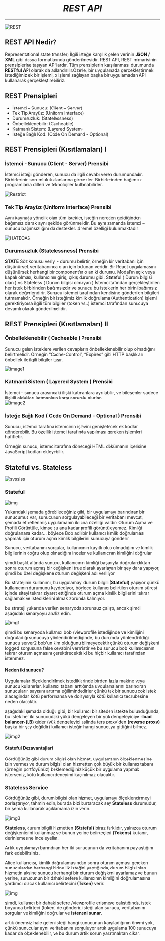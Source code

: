 <div align="center"> 

# ***REST API*** 
</div>

****

![REST](https://raw.githubusercontent.com/Kodluyoruz/taskforce/main/rest-api/rest-api-nedir/figures/RestApi.png)

## REST API Nedir?
Representational state transfer; İlgili isteğe karşılık gelen verinin **JSON / XML** gibi dosya formatlarında gönderilmesidir. REST API, REST mimarisinin prensiplerine taşıyan API’lardır. Tüm prensiplerin karşılanması durumunda **RESTful API** olarak da adlandırılır.Özetle, bir uygulamada gerçekleştirmek istediğimiz ek bir işlemi, o işlemi sağlayan başka bir uygulamadan API kullanarak gerçekleştirebiliriz.

## REST Prensipleri
- İstemci – Sunucu: (Client – Server)
- Tek Tip Arayüz: (Uniform Interface)
- Durumsuzluk: (Statelessness)
- Önbelleklenebilir: (Cacheable)
- Katmanlı Sistem: (Layered System)
- İsteğe Bağlı Kod: (Code On Demand - Optional)

## REST Prensipleri (Kısıtlamaları) I
### İstemci - Sunucu (Client - Server) Prensibi
İstemci isteği gönderen, sunucu da ilgili cevabı veren durumundadır. Birbirlerinin sorumluluk alanlarına girmezler. Birbirlerinden bağımsız programlama dilleri ve teknolojiler kullanabilirler.

![Restrict](https://raw.githubusercontent.com/Kodluyoruz/taskforce/main/rest-api/rest-prensipleri-I/figures/ReqRes.png)

### Tek Tip Arayüz (Uniform Interface) Prensibi
Aynı kaynağa yönelik olan tüm istekler, isteğin nereden geldiğinden bağımsız olarak aynı şekilde görünmelidir. Bu aynı zamanda istemci – sunucu bağımsızlığını da destekler. 4 temel özelliği bulunmaktadır.

![HATEOAS](https://raw.githubusercontent.com/Kodluyoruz/taskforce/main/rest-api/rest-prensipleri-I/figures/UniformInterface.jpg)

### Durumsuzluk (Statelessness) Prensibi
**STATE**
Söz konusu veriyi - durumu belirtir, örneğin bir veritabanı için düşünürsek veritabanında o an için bulunan veridir. Bir React uygulamasını düşünürsek herhangi bir component’ın o an ki durumu. Modal’ın açık veya kapalı olması, kullanıcının giriş, çıkış durumu gibi.
Stateful ( Durum bilgisi olan ) vs Stateless ( Durum bilgisi olmayan ) İstemci tafından gerçekleştirilen her istek birbirinden bağımsızdır ve sunucu bu isteklerin her birini bağımsız olarak değerlendirir. Sunucu istemci tarafından kendisine gönderilen bilgileri tutmamalıdır. Örneğin bir isteğimiz kimlik doğrulama (Authentication) işlemi gerektiriyorsa ilgili tüm bilgiler (token vs..) istemci tarafından sunucuya devamlı olarak gönderilmelidir.

## REST Prensipleri (Kısıtlamaları) II
### Önbelleklenebilir ( Cacheable ) Prensibi
Sunucu gelen isteklere verilen cevapların önbelleklenebilir olup olmadığını belirtmelidir. Örneğin “Cache-Control”, “Expires” gibi HTTP başlıkları önbellek ile ilgili bilgiler taşır.   

![image1](https://raw.githubusercontent.com/Kodluyoruz/taskforce/main/rest-api/rest-prensipleri-II/figures/Cacheable.jpg)

### Katmanlı Sistem ( Layered System ) Prensibi
İstemci – sunucu arasındaki ilişki katmanlara ayrılabilir, ve bileşenler sadece ilişkili oldukları katmanlara karşı sorumlu olurlar.  
![image2](https://raw.githubusercontent.com/Kodluyoruz/taskforce/main/rest-api/rest-prensipleri-II/figures/Layered.jpeg)  
###  İsteğe Bağlı Kod ( Code On Demand - Optional ) Prensibi
Sunucu, istemci tarafına istemcinin işlevini genişletecek ek kodlar gönderebilir. Bu özellik istemci tarafında yapılması gereken işlemleri hafifletir.

Örneğin sunucu, istemci tarafına döneceği HTML dökümanın içerisine JavaScript kodları ekleyebilir.

## Stateful vs. Stateless 

![svsslss](https://miro.medium.com/max/720/1*K7FV2rNNzX8AkYkNOOd6qg.webp)

### Stateful
![img](https://miro.medium.com/max/640/1*FGQUrDQYQpoNXc5TWCG17Q.webp)

Yukarıdaki şemada görebileceğiniz gibi, bir uygulamayı barındıran bir sunucumuz var, sunucunun sorgulayabileceği bir veritabanı mevcut, şemada etiketlenmiş uygulamanın iki ana özelliği vardır: Oturum Açma ve Profili Görüntüle, kimse şu ana kadar profili görüntüleyemez. Kimliği doğrulanana kadar... böylece Bob adlı bir kullanıcı kimlik doğrulaması yapmak için oturum açma kimlik bilgilerini sunucuya gönderir

Sunucu, veritabanını sorgular, kullanıcının kayıtlı olup olmadığını ve kimlik bilgilerinin doğru olup olmadığını inceler ve kullanıcının kimliğini doğrular

şimdi başlık altında sunucu, kullanıcının kimliği başarıyla doğrulandıktan sonra oturum açmış bir değişkeni true olarak ayarlayan bir şey daha yapıyor, şimdi bu özel değişkene oturum değişkeni adı veriliyor

Bu stratejinin kullanımı, bu uygulamayı durum bilgili **(Stateful)** yapıyor çünkü kullanıcının durumunu kaydediyor, böylece kullanıcı belirtilen oturum süresi içinde siteyi tekrar ziyaret ettiğinde oturum açma kimlik bilgilerini tekrar sağlamak ve istediklerini almak zorunda kalmıyor.

bu strateji yukarıda verilen senaryoda sorunsuz çalıştı, ancak şimdi aşağıdaki senaryoyu analiz edin.

![img1](https://miro.medium.com/max/640/1*X51MZ4YbkbLJEZXU-PppFA.webp)

şimdi bu senaryoda kullanıcı bob /viewprofile istediğinde ve kimliğini doğruladığı sunucuya yönlendirilmediğinde, bu durumda yönlendirildiği sunucu server2 bob'un kim olduğunu bilmeyecektir çünkü oturum değişkeni logged sorgusuna false cevabini vermistir ve bu sunucu bob kullanıcısının tekrar oturum açmasını gerektirecektir ki bu hiçbir kullanıcı tarafından istenmez.

#### Neden iki sunucu?
Uygulamalar ölçeklendirilmek istediklerinde birden fazla makine veya sunucu kullanırlar, kullanıcı tabanı arttığında uygulamalarını barındıran sunucuların sayısını artırma eğilimindedirler çünkü tek bir sunucu cok istek alacagindan kötü performansa ve dolayısıyla kötü kullanıcı tecrubesine neden olacaktir.

aşağıdaki şemada olduğu gibi, bir kullanıcı bir siteden istekte bulunduğunda, bu istek her iki sunucudaki yükü dengeleyen bir yük dengeleyiciye **-load balancer-(LB)** gider (yük dengeleyici aslinda ters proxy'den **(reverse proxy)** başka bir şey değildir) kullanıcı isteğin hangi sunucuya gittiğini bilmez.


![img2](https://miro.medium.com/max/640/1*wzHt6KQFiixX6_JUo-nYAw.webp)
#### Stateful Dezavantajlari

Gördüğünüz gibi durum bilgisi olan hizmet, uygulamanın ölçeklenmesine izin vermez ve durum bilgisi olan hizmetten çok büyük bir kullanıcı tabanı (örneğin portföyünüz) beklemediğiniz küçük bir uygulama yapmak isterseniz, kötü kullanıcı deneyimi kaçınılmaz olacaktır.

### Stateless Service
Gördüğünüz gibi, durum bilgisi olan hizmet, uygulamayı ölçeklendirmeyi zorlaştırıyor, tahmin edin, burada bizi kurtaracak sey **Stateless** durumudur, bir şema kullanarak açıklamama izin verin.

![img3](https://miro.medium.com/max/640/1*jKFpOFP2MC7gt1zIuoj2sQ.webp)

**Stateless**, durum bilgili hizmetten **(Stateful)** biraz farklıdır, yalnızca oturum değişkenlerini kullanmaz ve bunun yerine belirteçleri **(Tokens)** kullanır, derinlemesine inceleyelim.

Artık uygulamayı barındıran her iki sunucunun da veritabanını paylaştığını fark edebilirsiniz.

Alice kullanıcısı, kimlik doğrulamasından sonra oturum açması gereken sunuculardan herhangi birine ilk isteğini yaptığında, durum bilgisi olan hizmetin aksine sunucu herhangi bir oturum değişkeni ayarlamaz ve bunun yerine, sunucunun bir dahaki sefere kullanıcının kimliğini doğrulamasına yardımcı olacak kullanıcı belirtecini **(Token)** verir.

![img](https://miro.medium.com/max/640/1*-GvT_hAEVu4oWdBoae34cA.webp)

şimdi, kullanıcı bir dahaki sefere /viewprofile erişmeye çalıştığında, istek boyunca belirteci (token) de gönderir, isteği alan sunucu, veritabanını sorgular ve kimliğini doğrular ve **isteneni sunar**.

artık önemsiz hale gelen isteği hangi sunucunun karşıladığının önemi yok, çünkü sunucular aynı veritabanını sorguluyor artık uygulama 100 sunucuya kadar da ölçeklenebilir, ve bu durum artik sorun yaratmaktan cikar.
